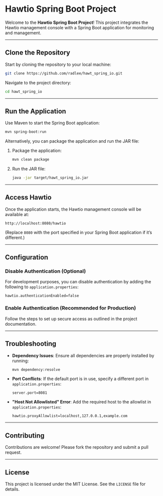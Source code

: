 # Hawtio Spring Boot Project

Welcome to the **Hawtio Spring Boot Project**! This project integrates the Hawtio management console with a Spring Boot application for monitoring and management.

---

## **Clone the Repository**

Start by cloning the repository to your local machine:

```bash
git clone https://github.com/radlee/hawt_spring_io.git
```

Navigate to the project directory:

```bash
cd hawt_spring_io
```

---

## **Run the Application**

Use Maven to start the Spring Boot application:

```bash
mvn spring-boot:run
```

Alternatively, you can package the application and run the JAR file:

1. Package the application:
   ```bash
   mvn clean package
   ```

2. Run the JAR file:
   ```bash
   java -jar target/hawt_spring_io.jar
   ```

---

## **Access Hawtio**

Once the application starts, the Hawtio management console will be available at:

```
http://localhost:8080/hawtio
```

(Replace `8080` with the port specified in your Spring Boot application if it’s different.)

---

## **Configuration**

### Disable Authentication (Optional)
For development purposes, you can disable authentication by adding the following to `application.properties`:

```properties
hawtio.authenticationEnabled=false
```

### Enable Authentication (Recommended for Production)
Follow the steps to set up secure access as outlined in the project documentation.

---

## **Troubleshooting**

- **Dependency Issues**: Ensure all dependencies are properly installed by running:
  ```bash
  mvn dependency:resolve
  ```

- **Port Conflicts**: If the default port is in use, specify a different port in `application.properties`:
  ```properties
  server.port=8081
  ```

- **"Host Not Allowlisted" Error**: Add the required host to the allowlist in `application.properties`:
  ```properties
  hawtio.proxyAllowlist=localhost,127.0.0.1,example.com
  ```

---

## **Contributing**

Contributions are welcome! Please fork the repository and submit a pull request.

---

## **License**

This project is licensed under the MIT License. See the `LICENSE` file for details.

